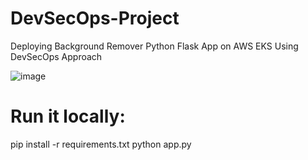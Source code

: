 # DevSecOps-Project
Deploying Background Remover Python Flask App on AWS EKS Using DevSecOps Approach

![image](https://github.com/user-attachments/assets/41248908-1ee0-4884-8092-39af1239860c)

# Run it locally:
pip install -r requirements.txt
python app.py




